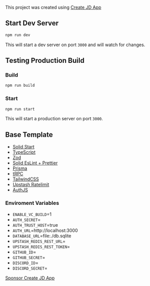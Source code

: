 This project was created using [Create JD App](https://github.com/OrJDev/create-jd-app)

## Start Dev Server

```bash
npm run dev
```

This will start a dev server on port `3000` and will watch for changes.

## Testing Production Build

### Build

```bash
npm run build
```

### Start

```bash
npm run start
```

This will start a production server on port `3000`.

## Base Template

- [Solid Start](https://github.com/solidjs/solid-start)
- [TypeScript](https://github.com/microsoft/TypeScript)
- [Zod](https://github.com/colinhacks/zod)
- [Solid EsLint + Prettier](https://github.com/solidjs-community/eslint-plugin-solid)
- [Prisma](https://github.com/prisma/prisma)
- [tRPC](https://github.com/trpc/trpc)
- [TailwindCSS](https://github.com/tailwindlabs/tailwindcss)
- [Upstash Ratelimit](https://github.com/upstash/ratelimit)
- [AuthJS](https://github.com/nextauthjs/next-auth)


### Enviroment Variables

- `ENABLE_VC_BUILD`=1
- `AUTH_SECRET`=
- `AUTH_TRUST_HOST`=true
- `AUTH_URL`=http://localhost:3000
- `DATABASE_URL`=file:./db.sqlite
- `UPSTASH_REDIS_REST_URL`=
- `UPSTASH_REDIS_REST_TOKEN`=
- `GITHUB_ID`=
- `GITHUB_SECRET`=
- `DISCORD_ID`=
- `DISCORD_SECRET`=

[Sponsor Create JD App](https://github.com/sponsors/OrJDev)
